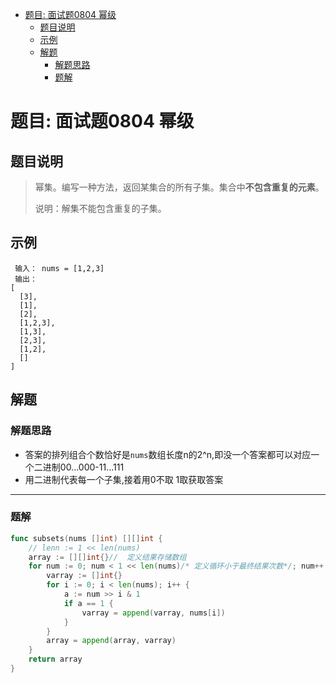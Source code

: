 * [题目: 面试题0804 幂级](#%E9%A2%98%E7%9B%AE-1313-%E8%A7%A3%E5%8E%8B%E7%BC%A9%E7%BC%96%E7%A0%81%E5%88%97%E8%A1%A8)
  * [题目说明](#%E9%A2%98%E7%9B%AE%E8%AF%B4%E6%98%8E)
  * [示例](#%E7%A4%BA%E4%BE%8B)
  * [解题](#%E8%A7%A3%E9%A2%98)
    * [解题思路](#%E8%A7%A3%E9%A2%98%E6%80%9D%E8%B7%AF)
    * [题解](#%E9%A2%98%E8%A7%A3)



# 题目: 面试题0804 幂级



## 题目说明

> 幂集。编写一种方法，返回某集合的所有子集。集合中**不包含重复的元素**。
>
> 说明：解集不能包含重复的子集。



## 示例



```
 输入： nums = [1,2,3]
 输出：
[
  [3],
  [1],
  [2],
  [1,2,3],
  [1,3],
  [2,3],
  [1,2],
  []
]

```



## 解题



### 解题思路

* 答案的排列组合个数恰好是`nums`数组长度n的2^n,即没一个答案都可以对应一个二进制00...000-11...111
* 用二进制代表每一个子集,接着用0不取 1取获取答案



***

### 题解

```go
func subsets(nums []int) [][]int {
    // lenn := 1 << len(nums)
	array := [][]int{}//  定义结果存储数组
	for num := 0; num < 1 << len(nums)/* 定义循环小于最终结果次数*/; num++ {
		varray := []int{}
		for i := 0; i < len(nums); i++ {
			a := num >> i & 1
			if a == 1 {
				varray = append(varray, nums[i])
			}
		}
		array = append(array, varray)
	}
	return array
}
```

